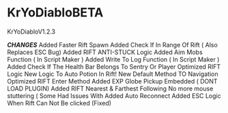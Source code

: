# KrYoDiabloBETA
KrYoDiabloV1.2.3


***CHANGES***
Added Faster Rift Spawn
Added Check If In Range Of Rift ( Also Replaces ESC Bug)
Added RIFT ANTI-STUCK Logic
Added Aim Mobs Function ( In Script Maker )
Added Write To Log Function ( In Script Maker )
Added Check If The Health Bar Belongs To Sentry Or Player
Optimized RIFT Logic
New Logic To Auto Potion In Rift!
New Default Method TO Navigation
Optimized RIFT Enter Method
Added EXP Globe Pickup Embedded ( DONT LOAD PLUGIN)
Added RIFT Nearest & Farthest Following
No more mouse stuttering ( Some Had Issues With
Added Auto Reconnect
Added ESC Logic When Rift Can Not Be clicked (Fixed)
